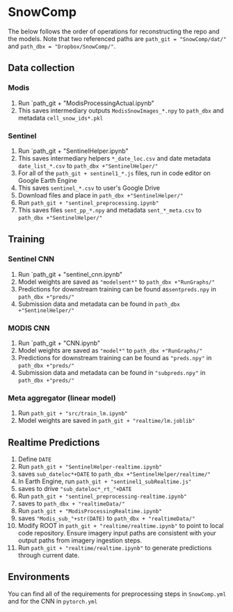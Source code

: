 # SnowComp
The below follows the order of operations for reconstructing the repo and the models. Note that two referenced paths are `path_git = "SnowComp/dat/"` and `path_dbx = "Dropbox/SnowComp/"`.

## Data collection
### Modis
1. Run `path_git + "ModisProcessingActual.ipynb"
2. This saves intermediary outputs `ModisSnowImages_*.npy` to `path_dbx` and metadata `cell_snow_ids*.pkl`

### Sentinel
1. Run `path_git + "SentinelHelper.ipynb"
2. This saves intermediary helpers `*_date_loc.csv` and date metadata `date_list_*.csv` to `path_dbx +"SentinelHelper/"`
3. For all of the `path_git + sentinel1_*.js` files, run in code editor on Google Earth Engine
4. This saves `sentinel_*.csv` to user's Google Drive
5. Download files and place in `path_dbx +"SentinelHelper/"`
6. Run `path_git + "sentinel_preprocessing.ipynb"`
7. This saves files `sent_pp_*.npy` and metadata `sent_*_meta.csv` to `path_dbx +"SentinelHelper/"`


## Training 
### Sentinel CNN
1. Run `path_git + "sentinel_cnn.ipynb"
2. Model weights are saved as `"modelsent*"` to `path_dbx +"RunGraphs/"`
3. Predictions for downstream training can be found as`sentpreds.npy` in `path_dbx +"preds/"`
4. Submission data and metadata can be found in `path_dbx +"SentinelHelper/"`

### MODIS CNN
1. Run `path_git + "CNN.ipynb"
2. Model weights are saved as `"model*"` to `path_dbx +"RunGraphs/"`
3. Predictions for downstream training can be found as `"preds.npy"` in `path_dbx +"preds/"`
4. Submission data and metadata can be found in `"subpreds.npy"` in `path_dbx +"preds/"`

### Meta aggregator (linear model)
1. Run `path_git + "src/train_lm.ipynb"`
2. Model weights are saved in `path_git + "realtime/lm.joblib"`

## Realtime Predictions
1. Define `DATE`
2. Run `path_git + "SentinelHelper-realtime.ipynb"`
3. saves `sub_dateloc*+DATE` to `path_dbx +"SentinelHelper/realtime/"`
4. In Earth Engine, run `path_git + "sentinel1_subRealtime.js"`
5. saves to drive `"sub_dateloc*_rt_"+DATE`
6. Run `path_git + "sentinel_preprocessing-realtime.ipynb"`
7. saves to `path_dbx + "realtimeData/"`
8. Run `path_git + "ModisProcessingRealtime.ipynb"`
9. saves `"Modis_sub_"+str(DATE)` to  `path_dbx + "realtimeData/"`
10. Modify ROOT in `path_git + "realtime/realtime.ipynb"` to point to local code repository. Ensure imagery input paths are consistent with your output paths from imagery ingestion steps.
11. Run `path_git + "realtime/realtime.ipynb"` to generate predictions through current date.

## Environments
You can find all of the requirements for preprocessing steps in `SnowComp.yml` and for the CNN in `pytorch.yml` 

